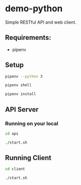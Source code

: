 # demo-python

Simple RESTful API and web client.

## Requirements:
- pipenv


## Setup

```sh
pipenv --python 3

pipenv shell

pipenv install
```

## API Server

### Running on your local

```sh
cd api

./start.sh
```

## Running Client
```sh
cd client

./start.sh
```
